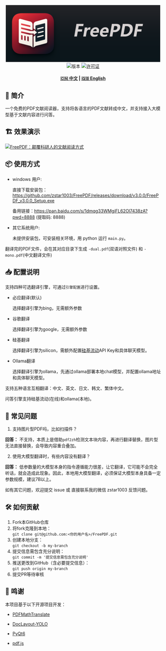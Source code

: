 <div align="center">
  <img src="assets/logo_with_txt.png" width="500" alt="FreePDF">
</div>

<div align="center">
  <img src="https://img.shields.io/badge/版本-3.0.0-blue" alt="版本">
  <a href="LICENSE"><img src="https://img.shields.io/badge/许可证-AGPL3.0-green" alt="许可证"></a>
  <h4>
    <a href="README.md">🇨🇳 中文</a>
    <span> | </span>
    <a href="README_EN.md">🇬🇧 English</a>
  </h4>
</div>

## 🌟 简介

一个免费的PDF文献阅读器，支持将各语言的PDF文献转成中文，并支持接入大模型基于文献内容进行问答。


## 🏗️ 效果演示

[![FreePDF：颠覆科研人的文献阅读方式](https://i0.hdslb.com/bfs/archive/43c920704c379c27424211f3edfc1657369dfd66.jpg@672w_378h_1c.avif)](https://www.bilibili.com/video/BV11EgkziEFg)


## 📦 使用方式

- windows 用户:

  直接下载安装包：https://github.com/zstar1003/FreePDF/releases/download/v3.0.0/FreePDF_v3.0.0_Setup.exe

  备用链接：https://pan.baidu.com/s/1dmqg33WMgiFL62Ol7438zA?pwd=8888  (提取码: 8888)

- 其它系统用户:

  未提供安装包，可安装相关环境，用 python 运行 `main.py`。

翻译完的PDF文件，会在其对应目录下生成 `-dual.pdf`(双语对照文件) 和 `-mono.pdf`(中文翻译文件)

## 📥 配置说明

支持四种可选翻译引擎，可通过`引擎配置`进行设置。

- 必应翻译(默认)  
  
  选择翻译引擎为bing，无需额外参数

- 谷歌翻译  
  
  选择翻译引擎为google，无需额外参数

- 硅基翻译  
  
  选择翻译引擎为silicon，需额外配置[硅基流动](https://cloud.siliconflow.cn/i/bjDoFhPf)API Key和具体聊天模型。

- Ollama翻译  

  选择翻译引擎为ollama，先通过ollama部署本地chat模型，并配置ollama地址和具体聊天模型。

支持五种语言互相翻译：中文、英文、日文、韩文、繁体中文。

问答引擎支持硅基流动(在线)和ollama(本地)。

## 📮 常见问题

1. 支持图片型PDF吗，比如扫描件？

**回答：** 不支持，本质上是借助`pdf2zh`检测文本块内容，再进行翻译替换，图片型无法直接替换，会导致内容重合叠加。

2. 使用大模型翻译时，有些内容没有翻译？

**回答：** 低参数量的大模型本身的指令遵循能力很差，让它翻译，它可能不会完全听话，就会造成此现象。因此，本地用大模型翻译，必须保证大模型本身具备一定参数规模，建议7B以上。

如有其它问题，欢迎提交 issue 或 直接联系我的微信 zstar1003 反馈问题。

## 🛠️ 如何贡献

1. Fork本GitHub仓库
2. 将fork克隆到本地：  
`git clone git@github.com:<你的用户名>/FreePDF.git`
3. 创建本地分支：  
`git checkout -b my-branch`
4. 提交信息需包含充分说明：  
`git commit -m '提交信息需包含充分说明'`
5. 推送更改到GitHub（含必要提交信息）：  
`git push origin my-branch`
6. 提交PR等待审核

## 🚀 鸣谢

本项目基于以下开源项目开发：

- [PDFMathTranslate](https://github.com/Byaidu/PDFMathTranslate)

- [DocLayout-YOLO](https://github.com/opendatalab/DocLayout-YOLO)

- [PyQt6](https://www.riverbankcomputing.com/software/pyqt)

- [pdf.js](https://github.com/mozilla/pdf.js)

